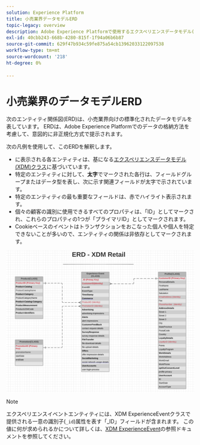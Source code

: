 ```yaml
---
solution: Experience Platform
title: 小売業界データモデルERD
topic-legacy: overview
description: Adobe Experience Platformで使用するエクスペリエンスデータモデル(XDM)と互換性のある、小売業界向けの標準化されたデータモデルを示すエンティティ関係図(ERD)を表示します。
exl-id: 40cbb243-668b-4280-815f-1f94a06b6b87
source-git-commit: 629f47b934c59fe875a54cb13962033122097538
workflow-type: tm+mt
source-wordcount: '218'
ht-degree: 0%

---
```


#  小売業界のデータモデルERD

次のエンティティ関係図(ERD)は、小売業界向けの標準化されたデータモデルを表しています。 ERDは、Adobe Experience Platformでのデータの格納方法を考慮して、意図的に非正規化方式で提示されます。

次の凡例を使用して、このERDを解釈します。

* に表示される各エンティティは、基になる[エクスペリエンスデータモデル(XDM)クラス](../composition.md#class)に基づいています。
* 特定のエンティティに対して、**太字**&#x200B;でマークされた各行は、フィールドグループまたはデータ型を表し、次に示す関連フィールドが太字で示されています。
* 特定のエンティティの最も重要なフィールドは、赤でハイライト表示されます。
* 個々の顧客の識別に使用できるすべてのプロパティは、「ID」としてマークされ、これらのプロパティの1つが「プライマリID」としてマークされます。
* Cookieベースのイベントはトランザクションをおこなった個人や個人を特定できないことが多いので、エンティティの関係は非依存としてマークされます。

![](../../images/industries/retail.png)

>[!NOTE]
>
>エクスペリエンスイベントエンティティには、XDM ExperienceEventクラスで提供される一意の識別子(`_id`)属性を表す「_ID」フィールドが含まれます。 この値に何が求められるかについて詳しくは、[XDM ExperienceEvent](../../classes/experienceevent.md)の参照ドキュメントを参照してください。